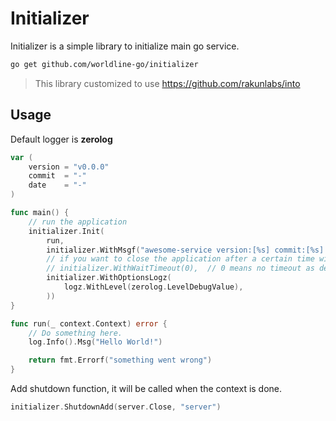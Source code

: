 # Initializer

Initializer is a simple library to initialize main go service.

```sh
go get github.com/worldline-go/initializer
```

> This library customized to use https://github.com/rakunlabs/into

## Usage

Default logger is __zerolog__

```go
var (
	version = "v0.0.0"
	commit  = "-"
	date    = "-"
)

func main() {
	// run the application
	initializer.Init(
		run,
		initializer.WithMsgf("awesome-service version:[%s] commit:[%s] date:[%s]", version, commit, date),
		// if you want to close the application after a certain time without waiting the waitgroup
		// initializer.WithWaitTimeout(0),  // 0 means no timeout as default (time.Duration)
		initializer.WithOptionsLogz(
			logz.WithLevel(zerolog.LevelDebugValue),
		))
}

func run(_ context.Context) error {
	// Do something here.
	log.Info().Msg("Hello World!")

	return fmt.Errorf("something went wrong")
}
```

Add shutdown function, it will be called when the context is done.

```go
initializer.ShutdownAdd(server.Close, "server")
```
